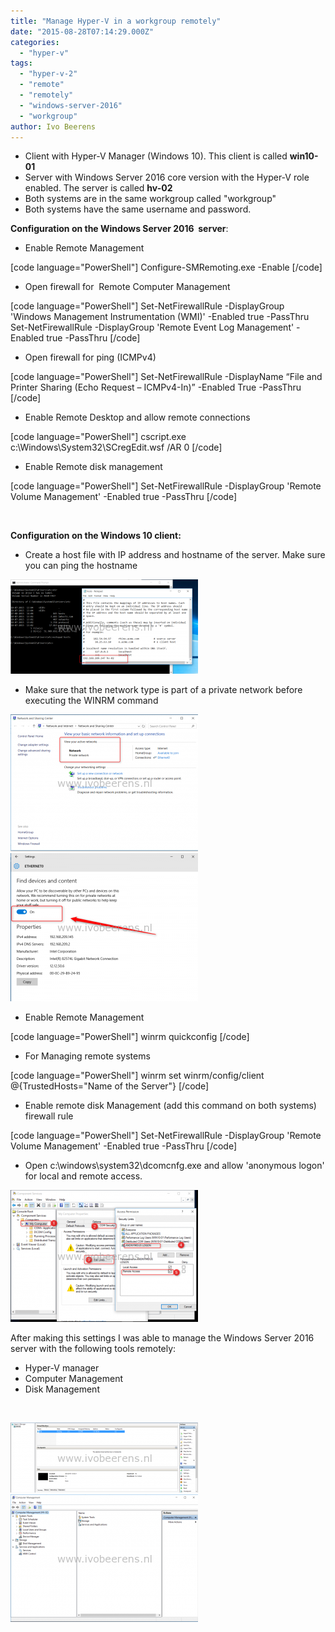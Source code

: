 ```yaml
---
title: "Manage Hyper-V in a workgroup remotely"
date: "2015-08-28T07:14:29.000Z"
categories: 
  - "hyper-v"
tags: 
  - "hyper-v-2"
  - "remote"
  - "remotely"
  - "windows-server-2016"
  - "workgroup"
author: Ivo Beerens
---
```


- Client with Hyper-V Manager (Windows 10). This client is called **win10-01**
- Server with Windows Server 2016 core version with the Hyper-V role enabled. The server is called **hv-02**
- Both systems are in the same workgroup called "workgroup"
- Both systems have the same username and password.

**Configuration on the Windows Server 2016  server**:

- Enable Remote Management

\[code language="PowerShell"\] Configure-SMRemoting.exe -Enable \[/code\]

- Open firewall for  Remote Computer Management

\[code language="PowerShell"\] Set-NetFirewallRule -DisplayGroup 'Windows Management Instrumentation (WMI)' -Enabled true -PassThru Set-NetFirewallRule -DisplayGroup 'Remote Event Log Management' -Enabled true -PassThru \[/code\]

- Open firewall for ping (ICMPv4)

\[code language="PowerShell"\] Set-NetFirewallRule -DisplayName “File and Printer Sharing (Echo Request – ICMPv4-In)” -Enabled True -PassThru \[/code\]

- Enable Remote Desktop and allow remote connections

\[code language="PowerShell"\] cscript.exe c:\\Windows\\System32\\SCregEdit.wsf /AR 0 \[/code\]

- Enable Remote disk management

\[code language="PowerShell"\] Set-NetFirewallRule -DisplayGroup 'Remote Volume Management' -Enabled true -PassThru \[/code\]

 

**Configuration on the Windows 10 client:**

- Create a host file with IP address and hostname of the server. Make sure you can ping the hostname

[![6](images/61-300x151.png)](images/61.png)

- Make sure that the network type is part of a private network before executing the WINRM command

[![1](images/11-300x219.png)](images/11.png) [![2](images/21-300x237.png)](https://www.ivobeerens.nl/wp-content/uploads/2015/08/21.png)

- Enable Remote Management

\[code language="PowerShell"\] winrm quickconfig \[/code\]

- For Managing remote systems

\[code language="PowerShell"\] winrm set winrm/config/client @{TrustedHosts="Name of the Server"} \[/code\]

- Enable remote disk Management (add this command on both systems) firewall rule

\[code language="PowerShell"\] Set-NetFirewallRule -DisplayGroup 'Remote Volume Management' -Enabled true -PassThru \[/code\]

- Open c:\\windows\\system32\\dcomcnfg.exe and allow 'anonymous logon' for local and remote access.

[![5](images/51-300x211.png)](images/51.png)

After making this settings I was able to manage the Windows Server 2016 server with the following tools remotely:

- Hyper-V manager
- Computer Management
- Disk Management

 

[![3](images/31-300x112.png)](images/31.png) [![4](images/41-300x204.png)](https://www.ivobeerens.nl/wp-content/uploads/2015/08/41.png)



